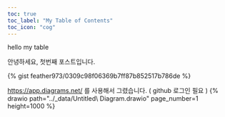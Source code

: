 ```yaml
---
toc: true
toc_label: "My Table of Contents"
toc_icon: "cog"
---
```

hello my table

안녕하세요, 첫번째 포스트입니다.

{% gist feather973/0309c98f06369b7ff87b852517b786de	%}

https://app.diagrams.net/ 를 사용해서 그렸습니다. ( github 로그인 필요 )
{% drawio path="../_data/Untitled\ Diagram.drawio" page_number=1 height=1000 %}
